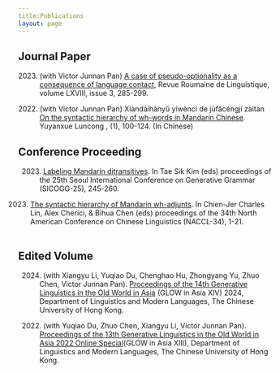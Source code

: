 ```yaml
---
title:Publications
layout: page
---
```


## Journal Paper

<p style="text-indent: -3em; margin-left: 3em;">2023. (with Victor Junnan Pan) <a href="https://www.researchgate.net/publication/377661612_A_CASE_OF_PSEUDO-OPTIONALITY_AS_A_CONSEQUENCE_OF_LANGUAGE_CONTACT">A case of pseudo-optionality as a consequence of language contact</a>, Revue Roumaine de Linguistique, volume LXVIII, issue 3, 285-299.

<p style="text-indent: -3em; margin-left: 3em;">2022. (with Victor Junnan Pan) Xiàndàihànyǔ yíwèncí de jùfǎcéngjí zàitàn <a href="https://www.researchgate.net/publication/364344860_xiandaihanyuyiwencidejufacengjizaitan_On_the_Syntactic_Hierarchy_of_Wh-words_in_Mandarin_Chinese">On the syntactic hierarchy of wh-words in Mandarin Chinese</a>. Yuyanxue Luncong , (1), 100-124. (In Chinese)


## Conference Proceeding

<p style="text-indent: -2.5em; margin-left: 3em;"> 2023. <a href="https://www.researchgate.net/publication/379755057_Labeling_Mandarin_ditransitives">Labeling Mandarin ditransitives</a>. In Tae Sik Kim (eds) proceedings of the 25th Seoul International Conference on Generative Grammar (SICOGG-25), 245-260. 

2023. <a href="https://drive.google.com/file/d/1aSdPgsRqoo09A2H3o8wYgRlhhazjJNal/view?pli=1">The syntactic hierarchy of Mandarin wh-adjunts</a>. In Chien-Jer Charles Lin, Alex Cherici, & Bihua Chen (eds) proceedings of the 34th North American Conference on Chinese Linguistics (NACCL-34), 1-21.<br><br> 

## Edited Volume

<p style="text-indent: -2.5em; margin-left: 3em;">2024. (with Xiangyu Li, Yuqiao Du,  Chenghao Hu, Zhongyang Yu, Zhuo Chen, Victor Junnan Pan). <a href="https://www.researchgate.net/publication/383878915_Proceedings_of_the_14th_Generative_Linguistics_in_the_Old_World_in_Asia_GLOW_in_Asia_XIV_httpslingcuhkeduhkglowxivProceedings_GLOWinAsia14thpdf">Proceedings of the 14th Generative Linguistics in the Old World in Asia</a> (GLOW in Asia XIV) 2024, Department of Linguistics and Modern Languages, The Chinese University of Hong Kong.

<p style="text-indent: -2.5em; margin-left: 3em;">2022. (with Yuqiao Du, Zhuo Chen, Xiangyu Li, Victor Junnan Pan). <a href="https://www.researchgate.net/publication/366835911_Proceedings_of_the_13th_Generative_Linguistics_in_the_Old_World_in_Asia_GLOW_in_Asia_XIII_2022_Online_Special">Proceedings of the 13th Generative Linguistics in the Old World in Asia 2022 Online Special</a>(GLOW in Asia XIII), Department of Linguistics and Modern Languages, The Chinese University of Hong Kong.
